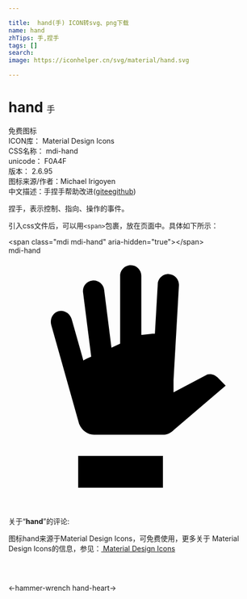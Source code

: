 ```yaml
---

title:  hand(手) ICON转svg、png下载
name: hand
zhTips: 手,捏手
tags: []
search: 
image: https://iconhelper.cn/svg/material/hand.svg

---
```


# hand  <small style="font-size: 60%;font-weight: 100">手</small>


<div class="detail-page">
<p>
<span><span class="badge-success badge">免费图标</span> </span>
<br/>
<span>
ICON库：
<span class="badge-secondary badge">Material Design Icons</span> 
</span>
<br/>
<span>
CSS名称：
<span class="badge-secondary badge">mdi-hand</span> 
</span>
<br/>
<span>
unicode：
<span class="badge-secondary badge">F0A4F</span> 
<copy-btn content='F0A4F' btn-title=""></copy-btn>
<copy-btn :content='String.fromCodePoint(parseInt("F0A4F", 16))' btn-title="复制U"></copy-btn>
</span>
<br/>
<span>
版本：
<span class="badge-secondary badge">2.6.95</span> 
</span>
<br/>
<span>图标来源/作者：<span class="badge-light badge">Michael Irigoyen</span></span> 
<br/>
<span class="zh-detail">中文描述：<span class="badge-primary badge">手</span><span class="badge-primary badge">捏手</span><span class="help-link"><span>帮助改进</span>(<a href="https://gitee.com/liuwave/icon-helper/edit/master/json/material/hand.json" target="_blank" rel="noopener noreferrer">gitee</a><a href="https://github.com/liuwave/icon-helper/edit/master/json/material/hand.json" target="_blank" rel="noopener noreferrer">github</a></span>)</span><br/>
</p>
</div><div class="description description alert alert-light">捏手，表示控制、指向、操作的事件。</div>
<div class="alert alert-dark">
  <i class="mdi mdi-hand mdi-48px"></i>
  <i class="mdi mdi-hand mdi-36px"></i>
  <i class="mdi mdi-hand mdi-24px"></i>
  <i class="mdi mdi-hand mdi-18px"></i>
</div>
<div>
  <p>引入css文件后，可以用<code>&lt;span&gt;</code>包裹，放在页面中。具体如下所示：    
  </p>
  <div class="alert alert-primary" style="font-size: 14px">
    &lt;span class="mdi mdi-hand" aria-hidden="true"&gt;&lt;/span&gt;
    <copy-btn content='<span class="mdi mdi-hand" aria-hidden="true"></span>'></copy-btn>
  </div>
  <div class="alert alert-secondary">
    <i class="mdi mdi-hand"
    style="font-size: 24px"
    aria-hidden="true"></i> mdi-hand
    <copy-btn content="mdi-hand" btn-title="复制图标名称"></copy-btn>
  </div>
</div>
<div id="svg" class="svg-wrap">
<svg xmlns="http://www.w3.org/2000/svg" viewBox="0 0 24 24"><path d="M6.58,19H14.58V22H6.58V19M19.74,11.6C19.55,11.4 19.29,11.28 19,11.28L18.78,11.31L15.58,13V11.83L16.09,2.9C16.12,2.35 15.7,1.87 15.15,1.84C14.6,1.81 14.12,2.23 14.09,2.78L13.82,7.47H13.58L12.54,7.58V2A1,1 0 0,0 11.54,1C11,1 10.54,1.45 10.54,2V8.41L9.72,8.78L9.03,3.32C8.96,2.77 8.46,2.38 7.91,2.45C7.36,2.5 6.97,3 7.04,3.57L7.81,9.63L7.43,9.8C7.3,9.85 7.18,9.93 7.07,10L5.97,6.11C5.81,5.54 5.25,5.2 4.71,5.34C4.18,5.5 3.88,6.08 4.04,6.65L6.61,15.77C6.61,15.8 6.63,15.84 6.64,15.87L6.67,16H6.68C6.9,16.57 7.47,17 8.08,17H14.58C14.97,17 15.32,16.84 15.58,16.57L20.5,12.37L19.74,11.6Z" /></svg>
</div>
<detail full-name='mdi-hand'></detail>
<div class="icon-detail__container">
<p>关于“<b>hand</b>”的评论:</p>
</div>
<Vssue title="关于“hand”的评论" />    
<div><p>图标hand来源于Material Design Icons，可免费使用，更多关于 Material Design Icons的信息，参见：<a target="_blank" href="https://iconhelper.cn/material.html"> Material Design Icons</a>
</p></div>

<div style="padding:2rem 0 " class="page-nav"><p class="inner"><span class="prev">←<router-link to="/icon/hammer-wrench.html">hammer-wrench</router-link></span> <span class="next"><router-link to="/icon/hand-heart.html">hand-heart</router-link>→</span></p></div>

